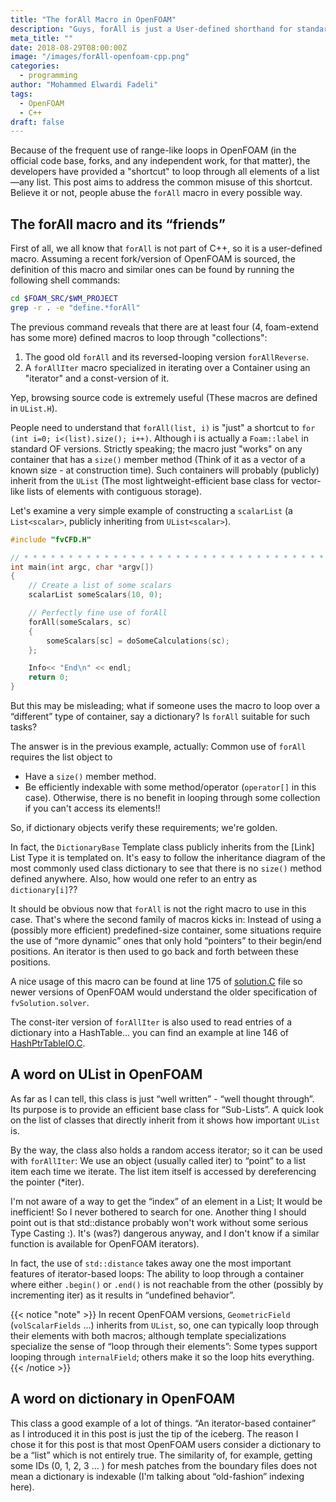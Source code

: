 ```yaml
---
title: "The forAll Macro in OpenFOAM"
description: "Guys, forAll is just a User-defined shorthand for standard CPP 'for', OK!"
meta_title: ""
date: 2018-08-29T08:00:00Z
image: "/images/forAll-openfoam-cpp.png"
categories:
  - programming
author: "Mohammed Elwardi Fadeli"
tags:
  - OpenFOAM
  - C++
draft: false
---
```


Because of the frequent use of range-like loops in OpenFOAM (in the official code base, forks, and any independent work, for that matter), the developers have provided a "shortcut" to loop through all elements of a list—any list. This post aims to address the common misuse of this shortcut. Believe it or not, people abuse the `forAll` macro in every possible way.

## The forAll macro and its “friends”

First of all, we all know that `forAll` is not part of C++, so it is a user-defined macro. Assuming a recent fork/version of OpenFOAM is sourced, the definition of this macro and similar ones can be found by running the following shell commands:

```bash
cd $FOAM_SRC/$WM_PROJECT
grep -r . -e "define.*forAll"
```

The previous command reveals that there are at least four (4, foam-extend has some more) defined macros to loop through "collections":

1. The good old `forAll` and its reversed-looping version `forAllReverse`.
2. A `forAllIter` macro specialized in iterating over a Container using an "iterator" and a const-version of it.

Yep, browsing source code is extremely useful (These macros are defined in `UList.H`).

People need to understand that `forAll(list, i)` is "just" a shortcut to `for (int i=0; i<(list).size(); i++)`.
Although i is actually a `Foam::label` in standard OF versions. Strictly speaking; the macro just "works" on any container that has a `size()` member method (Think of it as a vector of a known size - at construction time). Such containers will probably (publicly) inherit from the `UList` (The most lightweight-efficient base class for vector-like lists of elements with contiguous storage).

Let's examine a very simple example of constructing a `scalarList` (a `List<scalar>`, publicly inheriting from `UList<scalar>`).
```cpp
#include "fvCFD.H"

// * * * * * * * * * * * * * * * * * * * * * * * * * * * * * * * * * * * * * //
int main(int argc, char *argv[])
{   
    // Create a list of some scalars
    scalarList someScalars(10, 0);

    // Perfectly fine use of forAll
    forAll(someScalars, sc)
    {
        someScalars[sc] = doSomeCalculations(sc);
    };

    Info<< "End\n" << endl;
    return 0;
}
```

But this may be misleading; what if someone uses the macro to loop over a “different” type of container, say a dictionary? Is `forAll` suitable for such tasks?

The answer is in the previous example, actually: Common use of `forAll` requires the list object to

- Have a `size()` member method.
- Be efficiently indexable with some method/operator (`operator[]` in this case). Otherwise, there is no benefit in looping through some collection if you can't access its elements!!

So, if dictionary objects verify these requirements; we're golden.

In fact, the `DictionaryBase` Template class publicly inherits from the [Link] List Type it is templated on. It's easy to follow the inheritance diagram of the most commonly used class dictionary to see that there is no `size()` method defined anywhere. Also, how would one refer to an entry as `dictionary[i]`??

It should be obvious now that `forAll` is not the right macro to use in this case. That's where the second family of macros kicks in: Instead of using a (possibly more efficient) predefined-size container, some situations require the use of “more dynamic” ones that only hold “pointers” to their begin/end positions. An iterator is then used to go back and forth between these positions.

A nice usage of this macro can be found at line 175 of [solution.C](https://cpp.openfoam.org/v7/solution_8C_source.html) file so newer versions of OpenFOAM would understand the older specification of `fvSolution.solver`.

The const-iter version of `forAllIter` is also used to read entries of a dictionary into a HashTable… 
you can find an example at line 146 of [HashPtrTableIO.C](https://cpp.openfoam.org/v7/HashPtrTableIO_8C_source.html).


## A word on UList in OpenFOAM

As far as I can tell, this class is just “well written” - “well thought through”. Its purpose is to provide an efficient base class for “Sub-Lists”. A quick look on the list of classes that directly inherit from it shows how important `UList` is.

By the way, the class also holds a random access iterator; so it can be used with `forAllIter`: We use an object (usually called iter) to “point” to a list item each time we iterate. The list item itself is accessed by dereferencing the pointer (*iter).

I'm not aware of a way to get the “index” of an element in a List; It would be inefficient! So I never bothered to search for one. Another thing I should point out is that std::distance probably won't work without some serious Type Casting :). It's (was?) dangerous anyway, and I don't know if a similar function is available for OpenFOAM iterators).

In fact, the use of `std::distance` takes away one the most important features of iterator-based loops:
The ability to loop through a container where either `.begin()` or `.end()` is not reachable from the other (possibly by incrementing iter) as it results in “undefined behavior”.


{{< notice "note" >}}
In recent OpenFOAM versions, `GeometricField` (`volScalarFields` …) inherits from `UList`, so, one can typically loop through their elements with both macros; although template specializations specialize the sense of “loop through their elements”: Some types support looping through `internalField`; others make it so the loop hits everything.
{{< /notice >}}

## A word on dictionary in OpenFOAM

This class a good example of a lot of things. “An iterator-based container” as I introduced it in this post is just the tip of the iceberg. The reason I chose it for this post is that most OpenFOAM users consider a dictionary to be a “list” which is not entirely true. The similarity of, for example, getting some IDs (0, 1, 2, 3 … ) for mesh patches from the boundary files does not mean a dictionary is indexable (I'm talking about “old-fashion” indexing here).
